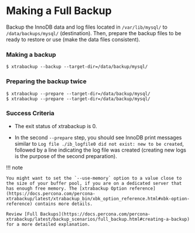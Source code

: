# Making a Full Backup

Backup the InnoDB data and log files located in `/var/lib/mysql/` to
`/data/backups/mysql/` (destination). Then, prepare the backup files to be
ready to restore or use (make the data files consistent).

### Making a backup

```shell
$ xtrabackup --backup --target-dir=/data/backup/mysql/
```

### Preparing the backup twice

```shell
$ xtrabackup --prepare --target-dir=/data/backup/mysql/
$ xtrabackup --prepare --target-dir=/data/backup/mysql/
```

### Success Criteria

* The exit status of xtrabackup is 0.


* In the second `--prepare` step, you should see InnoDB print messages
  similar to `Log file ./ib_logfile0 did not exist: new to be created`,
  followed by a line indicating the log file was created (creating new logs
  is
  the purpose of the second preparation).

!!! note
   
    You might want to set the `--use-memory` option to a value close to the size of your buffer pool, if you are on a dedicated server that has enough free memory. The [xtrabackup Option reference](https://docs.percona.com/percona-xtrabackup/latest/xtrabackup_bin/xbk_option_reference.html#xbk-option-reference) contains more details. 
    
    Review [Full Backups](https://docs.percona.com/percona-xtrabackup/latest/backup_scenarios/full_backup.html#creating-a-backup) for a more detailed explanation.


